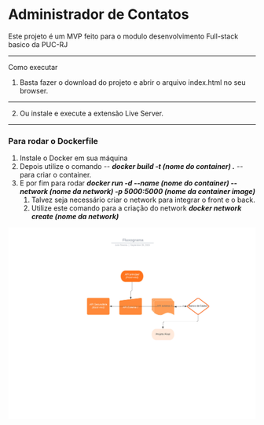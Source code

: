 #  Administrador de Contatos 
 

Este projeto é um MVP feito para o modulo desenvolvimento Full-stack basico da PUC-RJ
_____

Como executar
1. Basta fazer o download do projeto e abrir o arquivo index.html no seu browser.
______
2. Ou instale e execute a extensão Live Server.
______
### Para rodar o Dockerfile

1. Instale o Docker em sua máquina
2. Depois utilize o comando -- **_docker build -t (nome do container) ._**  -- para criar o container.
3. E por fim para rodar **_docker run -d --name (nome do container) --network (nome da network) -p 5000:5000 (nome da container image)_**
    1. Talvez seja necessário criar o network para integrar o front e o back.
    2. Utilize este comando para a criação do network **_docker network create (nome da network)_**

 <img src="/_Fluxograma.jpeg ">

